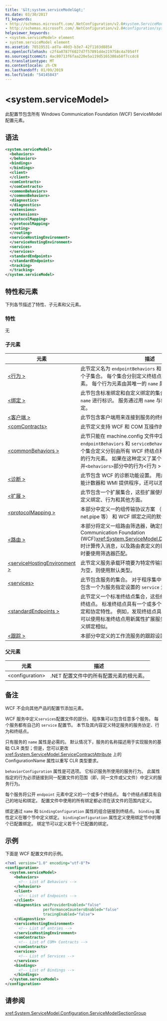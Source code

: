 ```yaml
---
title: '&lt;system.serviceModel&gt;'
ms.date: 03/30/2017
f1_keywords:
- http://schemas.microsoft.com/.NetConfiguration/v2.0#system.ServiceModel
- http://schemas.microsoft.com/.NetConfiguration/v2.0#configuration/system.ServiceModel
helpviewer_keywords:
- <system.serviceModel> element
- system.serviceModel element
ms.assetid: 78519531-ad7a-40d3-b3e7-42f1103d8854
ms.openlocfilehash: c2f4a0787f6027d7f57891d4e219758c4a7054ff
ms.sourcegitcommit: 4ac80713f6faa220e5a119d5165308a58f7ccdc8
ms.translationtype: MT
ms.contentlocale: zh-CN
ms.lasthandoff: 01/09/2019
ms.locfileid: "54145843"
---
```

# <a name="ltsystemservicemodelgt"></a>&lt;system.serviceModel&gt;
此配置节包含所有 Windows Communication Foundation (WCF) ServiceModel 配置元素。  
  
## <a name="syntax"></a>语法  
  
```xml  
<system.serviceModel>
  <behaviors>
  </behaviors>
  <bindings>
  </bindings>
  <client>
  </client>
  <comContracts>
  </comContracts>
  <commonBehaviors>
  </commonBehaviors>
  <diagnostics>
  </diagnostics>
  <extensions>
  </extensions>
  <protocolMapping>
  </protocolMapping>
  <routing>
  </routing>
  <serviceHostingEnvironment>
  </serviceHostingEnvironment>
  <services>
  </services>
  <standardEndpoints>
  </standardEndpoints>
  <tracking>
  </tracking>
</system.serviceModel>
```  
  
## <a name="attributes-and-elements"></a>特性和元素  
 下列各节描述了特性、子元素和父元素。  
  
### <a name="attributes"></a>特性  
 无  
  
### <a name="child-elements"></a>子元素  
  
|元素|描述|  
|-------------|-----------------|  
|[\<行为 >](../../../../../docs/framework/configure-apps/file-schema/wcf/behaviors.md)|此节定义名为 `endpointBehaviors` 和 `serviceBehaviors` 的两个子集合。  每个集合分别定义终结点和服务所使用的行为元素。 每个行为元素由其唯一的 `name` 属性标识。|  
|[\<绑定 >](../../../../../docs/framework/configure-apps/file-schema/wcf/bindings.md)|此节包含标准绑定和自定义绑定的集合。 每一项均由其唯一的 `name` 进行标识。 服务通过用 `name` 与绑定进行链接来使用绑定。|  
|[\<客户端 >](../../../../../docs/framework/configure-apps/file-schema/wcf/client.md)|此节包含客户端用来连接到服务的终结点的列表。|  
|[\<comContracts>](../../../../../docs/framework/configure-apps/file-schema/wcf/comcontracts.md)|此节定义支持 WCF 和 COM 互操作的 COM 协定。|  
|[\<commonBehaviors >](../../../../../docs/framework/configure-apps/file-schema/wcf/commonbehaviors.md)|此节只能在 machine.config 文件中定义。 它定义了名为 `endpointBehaviors` 和 `serviceBehaviors` 的两个子集合。  每个集合定义分别由所有 WCF 终结点和计算机上的服务所使用的行为元素。  如果在这种定义了某个行为`<commonBehaviors>`并`<behaviors>`部分中的行为\<行为 > 部分优先。|  
|[\<诊断 >](../../../../../docs/framework/configure-apps/file-schema/wcf/diagnostics.md)|此节包含 WCF 的诊断功能设置。 用户可以启用/禁用跟踪、性能计数器和 WMI 提供程序，还可以添加自定义消息筛选器。|  
|[\<扩展 >](../../../../../docs/framework/configure-apps/file-schema/wcf/extensions-section.md)|此节包含一个扩展集合，这些扩展使用户能够创建扩展的用户定义绑定、行为和其他方面。|  
|[\<protocolMapping >](../../../../../docs/framework/configure-apps/file-schema/wcf/protocolmapping.md)|本部分中定义一的组传输协议方案 （例如，http、 net.tcp、 net.pipe 等） 和 WCF 绑定之间的默认协议映射。|  
|[\<路由 >](../../../../../docs/framework/configure-apps/file-schema/wcf/routing.md)|本部分将定义一组路由筛选器，确定类型的 Windows Communication Foundation (WCF)<xref:System.ServiceModel.Dispatcher.MessageFilter>时计算传入消息，以及路由表定义的目标终结点将消息发送到时要使用筛选器匹配。|  
|[\<serviceHostingEnvironment >](../../../../../docs/framework/configure-apps/file-schema/wcf/servicehostingenvironment.md)|此节定义服务承载环境要为特定传输实例化的类型。 如果此节为空，则使用默认类型。|  
|[\<services>](../../../../../docs/framework/configure-apps/file-schema/wcf/services.md)|此节包含服务的集合。 对于程序集中定义的每个服务，此元素包含一个为服务指定设置的 `service` 元素。|  
|[\<standardEndpoints >](../../../../../docs/framework/configure-apps/file-schema/wcf/standardendpoints.md)|此节定义一个标准终结点集合，这些终结点是预配置的可重用终结点。 标准终结点具有一个或多个设置为固定值的地址、绑定和协定特性。 例如，发现终结点具有固定的协定。 此外，还可以使用标准终结点用新属性扩展服务终结点，这与定义自定义绑定相似。|
|[\<跟踪 >](../../../../../docs/framework/configure-apps/file-schema/wcf/tracking-of-wcf.md)|本部分中定义的工作流服务的跟踪设置。|

### <a name="parent-elements"></a>父元素  
  
|元素|描述|  
|-------------|-----------------|  
|\<configuration>|.NET 配置文件中的所有配置元素的根元素。|  
  
## <a name="remarks"></a>备注  
 WCF 不会向其他产品的配置节添加元素。  
  
 WCF 服务中定义`services`配置文件的部分。 程序集可以包含任意多个服务。 每个服务都有自己的 `service` 配置节。 本节及其内容定义特定服务的服务协定、行为和终结点。  
  
 只有服务的 `name` 属性是必需的。  默认情况下，服务的名称描述用于实现服务的基础 CLR 类型；但是，您可以更改 <xref:System.ServiceModel.ServiceContractAttribute> 上的 ConfigurationName 属性以重写 CLR 类型要求。  
  
 `behaviorConfiguration` 属性是可选项。 它标识服务所使用的服务行为。 此属性指定的行为必须链接到同一配置文件的范围（即，同一文件或父文件）中定义的服务行为。  
  
 每个服务将公开 `endpoint` 元素中定义的一个或多个终结点。 每个终结点都具有自己的地址和绑定。 配置文件中使用的所有绑定都必须在该文件的范围内定义。  
  
 绑定通过 `name` 和 `bindingConfiguration` 属性的组合链接到终结点。 `binding` 属性定义在哪个节中定义绑定。 `bindingConfiguration` 属性定义使用绑定节中的哪个已配置绑定。 绑定节可以定义若干个已配置的绑定。  
  
## <a name="example"></a>示例  
 下面是 WCF 配置文件的示例。  
  
```xml  
<?xml version="1.0" encoding="utf-8"?>
<configuration>
  <system.serviceModel>
    <behaviors>
      <!-- List of Behaviors -->
    </behaviors>
    <client>
      <!-- List of Endpoints -->
    </client>
    <diagnostics wmiProviderEnabled="false"
                 performanceCountersEnabled="false"
                 tracingEnabled="false">
    </diagnostics>
    <serviceHostingEnvironment>
      <!-- List of entries -->
    </serviceHostingEnvironment>
    <comContracts>
      <!-- List of COM+ Contracts -->
    </comContracts>
    <services>
      <!-- List of Services -->
    </services>
    <bindings>
      <!-- List of Bindings -->
    </bindings>
  </system.serviceModel>
</configuration>
```  
  
## <a name="see-also"></a>请参阅  
 <xref:System.ServiceModel.Configuration.ServiceModelSectionGroup>
